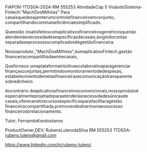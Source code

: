 FIAPON-1TDS0A-2024-RM 555253
AtividadeCap 5
VisãodoSistema-Fintech:"MachDosMilhões"
Para casaisquedesejamterumcontrolefinanceiroemconjunto,
compartilhandocommaiseficiênciaesimplificado.

Queestão insatisfeitoscomaplicativosfinanceirosgenéricosquenão
atendemàsnecessidadesespecíficasdecasais,exigindocontas
separadaseprocessoscomplicadosdegestãofinanceira.

Nossoproduto ,"MachDosMilhões",éumaplicativoFintech,gestão
financeiracompartilhadaentrecasais,

Quefornece umaplataformaintuitivaecolaborativaparagerenciar
finançasconjuntas,permitindoomonitoramentodedespesas,
estabelecimentodemetasfinanceirasecomunicaçãotransparente
sobredinheiro.

Aocontrário deaplicativosfinanceirosconvencionais,nossoprodutoé
especialmenteprojetadoparaatenderàsnecessidadesúnicasde
casais,oferecendorecursosespecíficosparafacilitaragestão
financeiracompartilhada,promovendoaharmoniaeosucesso
financeirodorelacionamento.

Tutor;
FernandoKondostanos

ProductOwner,DEV;
RubensLuterodaSilva
RM 555253
1TDS0A-
rubens.lutero@gmail.com

https://www.linkedin.com/in/rubens-lutero/
